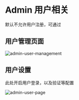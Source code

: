 # Admin 用户相关

默认不允许用户注册，可通过

## 用户管理页面

![admin-user-management](/feature/admin-user-management.png)

## 用户设置

此处开启用户登录，以及验证等配置

![admin-user-page](/feature/admin-user-page.png)
